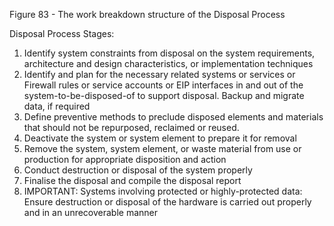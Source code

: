 Figure 83 - The work breakdown structure of the Disposal Process

Disposal Process Stages:

1. Identify system constraints from disposal on the system requirements, architecture and design characteristics, or implementation techniques
2. Identify and plan for the necessary related systems or services or Firewall rules or service accounts or EIP interfaces in and out of the system-to-be-disposed-of to support disposal. Backup and migrate data, if required
3. Define preventive methods to preclude disposed elements and materials that should not be repurposed, reclaimed or reused.
4. Deactivate the system or system element to prepare it for removal
5. Remove the system, system element, or waste material from use or production for appropriate disposition and action
6. Conduct destruction or disposal of the system properly
7. Finalise the disposal and compile the disposal report
8. IMPORTANT: Systems involving protected or highly-protected data: Ensure destruction or disposal of the hardware is carried out properly and in an unrecoverable manner